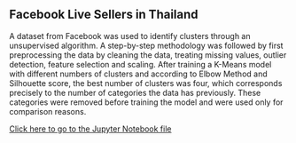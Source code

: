 ## Facebook Live Sellers in Thailand

A dataset from Facebook was used to identify clusters through an unsupervised algorithm. A step-by-step methodology was followed by first preprocessing the data by cleaning the data, treating missing values, outlier detection, feature selection and scaling. After training a K-Means model with different numbers of clusters and according to Elbow Method and Silhouette score, the best number of clusters was four, which corresponds precisely to the number of categories the data has previously. These categories were removed before training the model and were used only for comparison reasons.

[Click here to go to the Jupyter Notebook file](https://github.com/bascr/facebook-live-sellers/blob/main/facebook_live_sellers.ipynb)